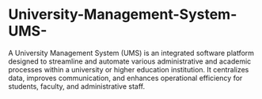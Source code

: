 # University-Management-System-UMS-
A University Management System (UMS) is an integrated software platform designed to streamline and automate various administrative and academic processes within a university or higher education institution. It centralizes data, improves communication, and enhances operational efficiency for students, faculty, and administrative staff.
